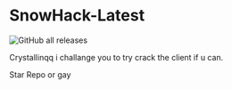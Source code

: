 # SnowHack-Latest
![GitHub all releases](https://img.shields.io/github/downloads/FaxHack/SnowHack-Latest/total)

Crystallinqq i challange you to try crack the client if u can.

Star Repo or gay

